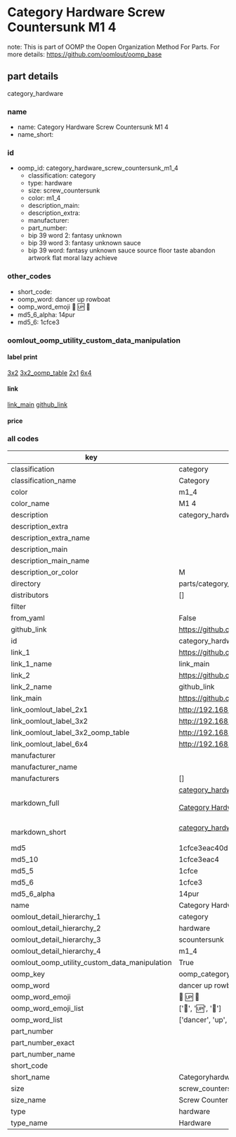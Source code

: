 # Category Hardware Screw Countersunk M1 4  

note: This is part of OOMP the Oopen Organization Method For Parts. For more details: https://github.com/oomlout/oomp_base

##  part details



category_hardware

### name
* name: Category Hardware Screw Countersunk M1 4
* name_short: 
### id
* oomp_id: category_hardware_screw_countersunk_m1_4
  * classification: category
  * type: hardware
  * size: screw_countersunk
  * color: m1_4
  * description_main: 
  * description_extra: 
  * manufacturer: 
  * part_number: 
  * bip 39 word 2: fantasy unknown
  * bip 39 word 3: fantasy unknown sauce
  * bip 39 word: fantasy unknown sauce source floor taste abandon artwork flat moral lazy achieve

### other_codes
* short_code: 
* oomp_word: dancer up rowboat
* oomp_word_emoji :dancer: :up: :rowboat:
* md5_6_alpha: 14pur
* md5_6: 1cfce3






### oomlout_oomp_utility_custom_data_manipulation
#### label print
[3x2](http://192.168.1.245:1112/?label=oomp%2014pur)
[3x2_oomp_table](http://192.168.1.107:1112/?label=oomp%2014pur)
[2x1](http://192.168.1.242:1112/?label=oomp%2014pur)
[6x4](http://192.168.1.55:1112/?label=oomp%2014pur)    

#### link

[link_main](https://github.com/oomlout/oomlout_oomp_current_version_messy/tree/main/parts/category_hardware_screw_countersunk_m1_4) [github_link](https://github.com/oomlout/oomlout_oomp_part_src/tree/main/parts/category_hardware_screw_countersunk_m1_4)                             

#### price







### all codes 
| key | value |  
| --- | --- |  
| classification | category |  
| classification_name | Category |  
| color | m1_4 |  
| color_name | M1 4 |  
| description | category_hardware |  
| description_extra |  |  
| description_extra_name |  |  
| description_main |  |  
| description_main_name |  |  
| description_or_color | M  |  
| directory | parts/category_hardware_screw_countersunk_m1_4 |  
| distributors | [] |  
| filter |  |  
| from_yaml | False |  
| github_link | https://github.com/oomlout/oomlout_oomp_part_src/tree/main/parts/category_hardware_screw_countersunk_m1_4 |  
| id | category_hardware_screw_countersunk_m1_4 |  
| link_1 | https://github.com/oomlout/oomlout_oomp_current_version_messy/tree/main/parts/category_hardware_screw_countersunk_m1_4 |  
| link_1_name | link_main |  
| link_2 | https://github.com/oomlout/oomlout_oomp_part_src/tree/main/parts/category_hardware_screw_countersunk_m1_4 |  
| link_2_name | github_link |  
| link_main | https://github.com/oomlout/oomlout_oomp_current_version_messy/tree/main/parts/category_hardware_screw_countersunk_m1_4 |  
| link_oomlout_label_2x1 | http://192.168.1.242:1112/?label=oomp%2014pur |  
| link_oomlout_label_3x2 | http://192.168.1.245:1112/?label=oomp%2014pur |  
| link_oomlout_label_3x2_oomp_table | http://192.168.1.107:1112/?label=oomp%2014pur |  
| link_oomlout_label_6x4 | http://192.168.1.55:1112/?label=oomp%2014pur |  
| manufacturer |  |  
| manufacturer_name |  |  
| manufacturers | [] |  
| markdown_full | [category_hardware_screw_countersunk_m1_4](https://github.com/oomlout/oomlout_oomp_current_version_messy/tree/main/parts/category_hardware_screw_countersunk_m1_4)<br>[](https://github.com/oomlout/oomlout_oomp_current_version_messy/tree/main/parts/category_hardware_screw_countersunk_m1_4)<br>[Category Hardware Screw Countersunk M1 4](https://github.com/oomlout/oomlout_oomp_current_version_messy/tree/main/parts/category_hardware_screw_countersunk_m1_4)<br><br> |  
| markdown_short | [category_hardware_screw_countersunk_m1_4](https://github.com/oomlout/oomlout_oomp_current_version_messy/tree/main/parts/category_hardware_screw_countersunk_m1_4)<br><br> |  
| md5 | 1cfce3eac40d200378acbd017f3b7a98 |  
| md5_10 | 1cfce3eac4 |  
| md5_5 | 1cfce |  
| md5_6 | 1cfce3 |  
| md5_6_alpha | 14pur |  
| name | Category Hardware Screw Countersunk M1 4 |  
| oomlout_detail_hierarchy_1 | category |  
| oomlout_detail_hierarchy_2 | hardware |  
| oomlout_detail_hierarchy_3 | scountersunk |  
| oomlout_detail_hierarchy_4 | m1_4 |  
| oomlout_oomp_utility_custom_data_manipulation | True |  
| oomp_key | oomp_category_hardware_screw_countersunk_m1_4 |  
| oomp_word | dancer up rowboat |  
| oomp_word_emoji | :dancer: :up: :rowboat: |  
| oomp_word_emoji_list | [':dancer:', ':up:', ':rowboat:'] |  
| oomp_word_list | ['dancer', 'up', 'rowboat'] |  
| part_number |  |  
| part_number_exact |  |  
| part_number_name |  |  
| short_code |  |  
| short_name | Categoryhardware |  
| size | screw_countersunk |  
| size_name | Screw Countersunk |  
| type | hardware |  
| type_name | Hardware |  
